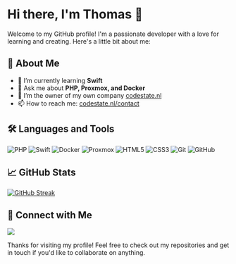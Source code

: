 # Hi there, I'm Thomas 👋

Welcome to my GitHub profile! I'm a passionate developer with a love for learning and creating. Here's a little bit about me:

## 🚀 About Me
- 🌱 I’m currently learning **Swift**
- 💬 Ask me about **PHP, Proxmox, and Docker**
- 👯 I’m the owner of my own company [codestate.nl](codestate.nl)
- 📫 How to reach me: [codestate.nl/contact](codestate.nl/contact)

## 🛠️ Languages and Tools
<p align="left">
  <img src="https://img.shields.io/badge/PHP-777BB4?style=for-the-badge&logo=php&logoColor=white" alt="PHP" />
  <img src="https://img.shields.io/badge/Swift-FA7343?style=for-the-badge&logo=swift&logoColor=white" alt="Swift" />
  <img src="https://img.shields.io/badge/Docker-2496ED?style=for-the-badge&logo=docker&logoColor=white" alt="Docker" />
  <img src="https://img.shields.io/badge/Proxmox-E57000?style=for-the-badge&logo=proxmox&logoColor=white" alt="Proxmox" />
  <img src="https://img.shields.io/badge/HTML5-E34F26?style=for-the-badge&logo=html5&logoColor=white" alt="HTML5" />
  <img src="https://img.shields.io/badge/CSS3-1572B6?style=for-the-badge&logo=css3&logoColor=white" alt="CSS3" />
  <img src="https://img.shields.io/badge/Git-F05032?style=for-the-badge&logo=git&logoColor=white" alt="Git" />
  <img src="https://img.shields.io/badge/GitHub-181717?style=for-the-badge&logo=github&logoColor=white" alt="GitHub" />
</p>

## 📈 GitHub Stats
[![GitHub Streak](https://streak-stats.demolab.com?user=Ratingthomas&theme=youtube-dark&hide_border=true&date_format=j%20M%5B%20Y%5D)](https://git.io/streak-stats)

## 🔗 Connect with Me
<a href="https://codestate.nl/contact">
  <img src="https://img.shields.io/badge/codestate.nl%2Fcontact-8A2BE2?style=for-the-badge" />
</a>


Thanks for visiting my profile! Feel free to check out my repositories and get in touch if you'd like to collaborate on anything.
